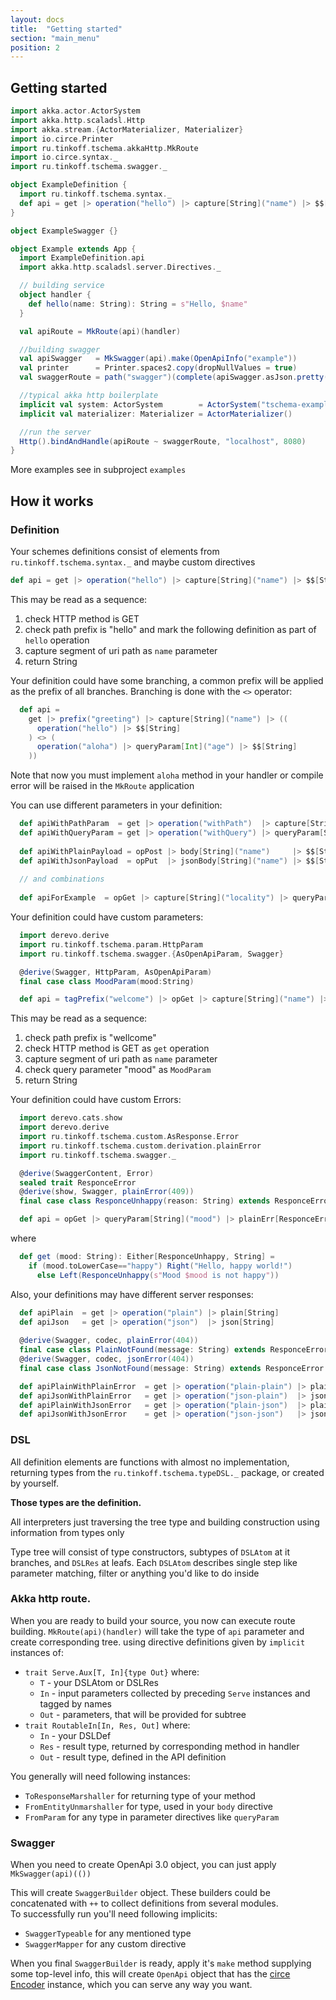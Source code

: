 ```yaml
---
layout: docs
title:  "Getting started"
section: "main_menu"
position: 2
---
```


## Getting started

```scala
import akka.actor.ActorSystem
import akka.http.scaladsl.Http
import akka.stream.{ActorMaterializer, Materializer}
import io.circe.Printer
import ru.tinkoff.tschema.akkaHttp.MkRoute
import io.circe.syntax._
import ru.tinkoff.tschema.swagger._

object ExampleDefinition {
  import ru.tinkoff.tschema.syntax._
  def api = get |> operation("hello") |> capture[String]("name") |> $$[String]
}

object ExampleSwagger {}

object Example extends App {
  import ExampleDefinition.api
  import akka.http.scaladsl.server.Directives._

  // building service
  object handler {
    def hello(name: String): String = s"Hello, $name"
  }

  val apiRoute = MkRoute(api)(handler)

  //building swagger
  val apiSwagger   = MkSwagger(api).make(OpenApiInfo("example"))
  val printer      = Printer.spaces2.copy(dropNullValues = true)
  val swaggerRoute = path("swagger")(complete(apiSwagger.asJson.pretty(printer)))

  //typical akka http boilerplate
  implicit val system: ActorSystem        = ActorSystem("tschema-example")
  implicit val materializer: Materializer = ActorMaterializer()

  //run the server
  Http().bindAndHandle(apiRoute ~ swaggerRoute, "localhost", 8080)
}
```

More examples see in subproject `examples`

## How it works

### Definition
Your schemes definitions consist of elements from `ru.tinkoff.tschema.syntax._` and maybe custom directives

```scala
def api = get |> operation("hello") |> capture[String]("name") |> $$[String]
```

This may be read as a sequence:
1. check HTTP method is GET
2. check path prefix is "hello" and mark the following definition as part of `hello` operation
3. capture segment of uri path as `name` parameter
4. return String

Your definition could have some branching, a common prefix will be applied as the prefix of all branches.
Branching is done with the `<>` operator:
```scala
  def api =
    get |> prefix("greeting") |> capture[String]("name") |> ((
      operation("hello") |> $$[String]
    ) <> (
      operation("aloha") |> queryParam[Int]("age") |> $$[String]
    ))
```

Note that now you must implement `aloha` method in your handler
or compile error will be raised in the `MkRoute` application


You can use different parameters in your definition:

```scala
  def apiWithPathParam  = get |> operation("withPath")  |> capture[String]("name")    |> $$[String]
  def apiWithQueryParam = get |> operation("withQuery") |> queryParam[String]("name") |> $$[String]
  
  def apiWithPlainPayload = opPost |> body[String]("name")     |> $$[String]
  def apiWithJsonPayload  = opPut  |> jsonBody[String]("name") |> $$[String]
  
  // and combinations
  
  def apiForExample  = opGet |> capture[String]("locality") |> queryParam[String]("variant") |> $$[String]
```

Your definition could have custom parameters:

```scala
  import derevo.derive
  import ru.tinkoff.tschema.param.HttpParam
  import ru.tinkoff.tschema.swagger.{AsOpenApiParam, Swagger}

  @derive(Swagger, HttpParam, AsOpenApiParam)
  final case class MoodParam(mood:String)

  def api = tagPrefix("welcome") |> opGet |> capture[String]("name") |> queryParam[MoodParam]("moodParam") |> $$[String]
```

This may be read as a sequence:
1. check path prefix is "wellcome"
2. check HTTP method is GET as `get` operation
3. capture segment of uri path as `name` parameter
4. check query parameter "mood" as `MoodParam`
5. return String

Your definition could have custom Errors:

```scala
  import derevo.cats.show
  import derevo.derive
  import ru.tinkoff.tschema.custom.AsResponse.Error
  import ru.tinkoff.tschema.custom.derivation.plainError
  import ru.tinkoff.tschema.swagger._

  @derive(SwaggerContent, Error)
  sealed trait ResponceError
  @derive(show, Swagger, plainError(409))
  final case class ResponceUnhappy(reason: String) extends ResponceError

  def api = opGet |> queryParam[String]("mood") |> plainErr[ResponceError, String]
```

where 

```scala
  def get (mood: String): Either[ResponceUnhappy, String] =
	if (mood.toLowerCase=="happy") Right("Hello, happy world!")
      else Left(ResponceUnhappy(s"Mood $mood is not happy"))
```

Also, your definitions may have different server responses:
```scala
  def apiPlain  = get |> operation("plain") |> plain[String]
  def apiJson   = get |> operation("json")  |> json[String]
  
  @derive(Swagger, codec, plainError(404))
  final case class PlainNotFound(message: String) extends ResponceError
  @derive(Swagger, codec, jsonError(404))
  final case class JsonNotFound(message: String) extends ResponceError

  def apiPlainWithPlainError  = get |> operation("plain-plain") |> plainErr[PlainNotFound, String]
  def apiJsonWithPlainError   = get |> operation("json-plain")  |> jsonErr [PlainNotFound, String]
  def apiPlainWithJsonError   = get |> operation("plain-json")  |> plainErr[JsonNotFound, String]
  def apiJsonWithJsonError    = get |> operation("json-json")   |> jsonErr [JsonNotFound, String]
```


### DSL
All definition elements are functions with almost no implementation, returning types from the
`ru.tinkoff.tschema.typeDSL._` package, or created by yourself.

**Those types are the definition.**

All interpreters just traversing the tree type and building construction using information from types only

Type tree will consist of type constructors, subtypes of `DSLAtom` at it branches, and `DSLRes` at leafs.
Each `DSLAtom` describes single step like parameter matching, filter or anything you'd like to do inside

### Akka http route.
When you are ready to build your source, you now can execute route building.
`MkRoute(api)(handler)` will take the type of `api` parameter and create corresponding tree.
using directive definitions given by `implicit` instances of:
 * `trait Serve.Aux[T, In]{type Out}`  where:
    *  `T` - your DSLAtom or DSLRes
    * `In` - input parameters collected by preceding `Serve` instances and tagged by names
    * `Out` - parameters, that will be provided for subtree
 * `trait RoutableIn[In, Res, Out]`  where:
    *  `In` - your DSLDef
    *  `Res` - result type, returned by corresponding method in handler
    *  `Out` - result type, defined in the API definition

You generally will need following instances:
* `ToResponseMarshaller` for returning type of your method
* `FromEntityUnmarshaller` for type, used in your `body` directive
* `FromParam` for any type in parameter directives like `queryParam`

### Swagger
When you need to create OpenApi 3.0 object, you can just apply `MkSwagger(api)(())`

This will create `SwaggerBuilder` object.
These builders could be concatenated with `++` to collect definitions from several modules.  
To successfully run you'll need following implicits:
* `SwaggerTypeable` for any mentioned type
* `SwaggerMapper` for any custom directive

When you final `SwaggerBuilder` is ready, apply it's `make` method supplying some top-level info,
this will create `OpenApi` object that has the [circe Encoder] instance, which you can serve any way you want.


[akka-http Routes]: https://doc.akka.io/docs/akka-http/current/routing-dsl/overview.html
[open-api-3.0]: https://swagger.io/specification/
[haskell-servant]: http://haskell-servant.readthedocs.io/en/stable/
[circe Encoder]: https://circe.github.io/circe/codec.html
[maven search]: https://search.maven.org/#search%7Cga%7C1%7Ca%3A%22typed-schema_2.12%22
[maven badge]: https://img.shields.io/maven-central/v/ru.tinkoff/typed-schema_2.12.svg
